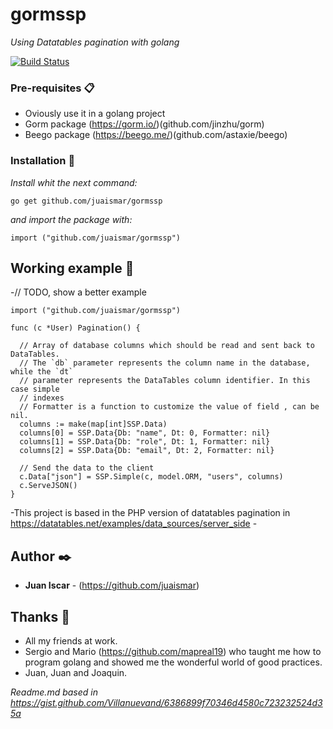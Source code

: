 # gormssp

_Using Datatables pagination with golang_

[![Build Status](https://travis-ci.org/juaismar/gormssp.svg?branch=master)](https://travis-ci.org/juaismar/gormssp)

### Pre-requisites 📋

* Oviously use it in a golang project
* Gorm package (https://gorm.io/)(github.com/jinzhu/gorm)
* Beego package (https://beego.me/)(github.com/astaxie/beego)

### Installation 🔧

_Install whit the next command:_

```
go get github.com/juaismar/gormssp
```

_and import the package with:_

```
import ("github.com/juaismar/gormssp")
```
## Working example 🚀

-// TODO, show a better example
```
import ("github.com/juaismar/gormssp")

func (c *User) Pagination() {

  // Array of database columns which should be read and sent back to DataTables.
  // The `db` parameter represents the column name in the database, while the `dt`
  // parameter represents the DataTables column identifier. In this case simple
  // indexes
  // Formatter is a function to customize the value of field , can be nil.
  columns := make(map[int]SSP.Data)
  columns[0] = SSP.Data{Db: "name", Dt: 0, Formatter: nil}
  columns[1] = SSP.Data{Db: "role", Dt: 1, Formatter: nil}
  columns[2] = SSP.Data{Db: "email", Dt: 2, Formatter: nil}

  // Send the data to the client
  c.Data["json"] = SSP.Simple(c, model.ORM, "users", columns)
  c.ServeJSON()
}
```

-This project is based in the PHP version of datatables pagination in https://datatables.net/examples/data_sources/server_side -

## Author ✒️

* **Juan Iscar** - (https://github.com/juaismar)

## Thanks 🎁
* All my friends at work.
* Sergio and Mario (https://github.com/mapreal19) who taught me how to program golang and showed me the wonderful world of good practices.
* Juan, Juan and Joaquin.


_Readme.md based in https://gist.github.com/Villanuevand/6386899f70346d4580c723232524d35a_
